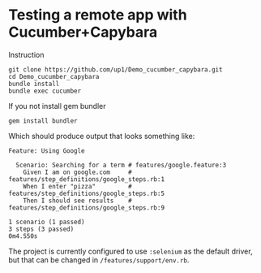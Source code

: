 # Testing a remote app with Cucumber+Capybara

Instruction

    git clone https://github.com/up1/Demo_cucumber_capybara.git
    cd Demo_cucumber_capybara
    bundle install
    bundle exec cucumber
	
If you not install gem bundler
	
	gem install bundler
	

Which should produce output that looks something like:

    Feature: Using Google

      Scenario: Searching for a term # features/google.feature:3
        Given I am on google.com     # features/step_definitions/google_steps.rb:1
        When I enter "pizza"         # features/step_definitions/google_steps.rb:5
        Then I should see results    # features/step_definitions/google_steps.rb:9

    1 scenario (1 passed)
    3 steps (3 passed)
    0m4.550s

    
The project is currently configured to use `:selenium` as the default driver, but that can be changed in `/features/support/env.rb`.
